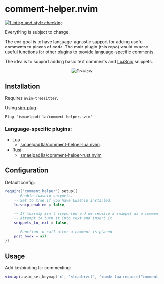# comment-helper.nvim
[![Linting and style checking](https://github.com/ismaelpadilla/comment-helper.nvim/actions/workflows/lint.yml/badge.svg)](https://github.com/ismaelpadilla/comment-helper.nvim/actions/workflows/lint.yml)


Everything is subject to change.

The end goal is to have language-agnostic support for adding useful comments to pieces of code. The main plugin (this repo) would expose useful functions for other plugins to provide language-specific comments.

The idea is to support adding basic text comments and [LuaSnip](https://github.com/L3MON4D3/LuaSnip) snippets.

<p align="center">
  <img alt="Preview" src="https://i.imgur.com/7k7ofRb.gif">
</p>

## Installation

Requires `nvim-treesitter`.

Using [vim-plug](https://github.com/junegunn/vim-plug)

```viml
Plug 'ismaelpadilla/comment-helper.nvim'
```

### Language-specific plugins:

- Lua
  - [ismaelpadilla/comment-helper-lua.nvim](https://github.com/ismaelpadilla/comment-helper-lua.nvim).
- Rust
  - [ismaelpadilla/comment-helper-rust.nvim](https://github.com/ismaelpadilla/comment-helper-rust.nvim)

## Configuration

Default config: 
```lua
require('comment_helper').setup({
    -- Enable luasnip snippets.
    -- Set to true if you have LuaSnip installed.
    luasnip_enabled = false,

    -- If luasnip isn't supported and we receive a snippet as a comment,
    -- attempt to turn it into text and insert it.
    snippets_to_text = false,

    -- Function to call after a comment is placed.
    post_hook = nil
})
```

## Usage

Add keybinding for commenting:

```lua
vim.api.nvim_set_keymap('n', '<leader>cl', '<cmd> lua require("comment_helper").comment_line()<CR>', {})
```
